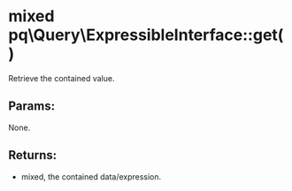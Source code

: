 # mixed pq\Query\ExpressibleInterface::get()

Retrieve the contained value.

## Params:

None.

## Returns:

* mixed, the contained data/expression.
